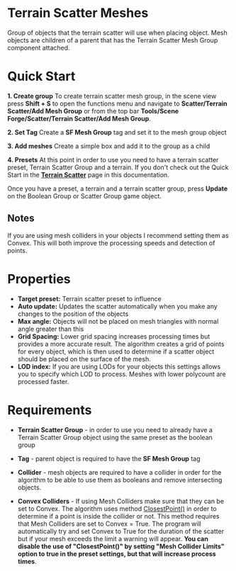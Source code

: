 ﻿
# Terrain Scatter Meshes

Group of objects that the terrain scatter will use when placing object. Mesh objects are children of a parent that has the Terrain Scatter Mesh Group component attached.

# Quick Start

**1. Create group** 
To create terrain scatter mesh group, in the scene view press **Shift + S** to open the functions menu and navigate to **Scatter/Terrain Scatter/Add Mesh Group** or from the top bar **Tools/Scene Forge/Scatter/Terrain Scatter/Add Mesh Group**.

**2. Set Tag**
Create a  **SF Mesh Group** tag  and set it to the mesh group object

**3. Add meshes**
Create a simple box and add it to the group as a child

**4. Presets**
At this point in order to use you need to have a terrain scatter preset, Terrain Scatter Group and a terrain. If you don't check out the Quick Start in the [**Terrain Scatter**](https://scene-forge.readthedocs.io/en/latest/22_Terrain_Scatter/) page in this documentation.

Once you have a preset, a terrain and a terrain scatter group, press **Update** on the Boolean Group or Scatter Group game object.

## Notes

If you are using mesh colliders in your objects I recommend setting them as Convex. This will both improve the processing speeds and detection of points.

# Properties

- **Target preset:** Terrain scatter preset to influence
- **Auto update:** Updates the scatter automatically when you make any changes to the position of the objects
- **Max angle:** Objects will not be placed on mesh triangles with normal angle greater than this
- **Grid Spacing:** Lower grid spacing increases processing times but provides a more accurate result. The algorithm creates a grid of points for every object, which is then used to determine if a scatter object should be placed on the surface of the mesh.
- **LOD index:** If you are using LODs for your objects this settings allows you to specify which LOD to process. Meshes with lower polycount are processed faster.

# Requirements

- **Terrain Scatter Group** - in order to use you need to already have a Terrain Scatter Group object using the same preset as the boolean group

- **Tag** - parent object is required to have the **SF Mesh Group** tag 

- **Collider** - mesh objects are required to have a collider in order for the algorithm to be able to use them as booleans and remove intersecting objects.

- **Convex Colliders** - If using Mesh Colliders make sure that they can be set to Convex. The algorithm uses method [ClosestPoint()](https://docs.unity3d.com/2022.3/Documentation/ScriptReference/Collider.ClosestPoint.html) in order to determine if a point is inside the collider or not. This method requires that Mesh Colliders are set to Convex = True. The program will automatically try and set Convex to True for the duration of the scatter but if your mesh exceeds the limit a warning will appear. **You can disable the use of "ClosestPoint()" by setting "Mesh Collider Limits" option to true in the preset settings, but that will increase process times**.

